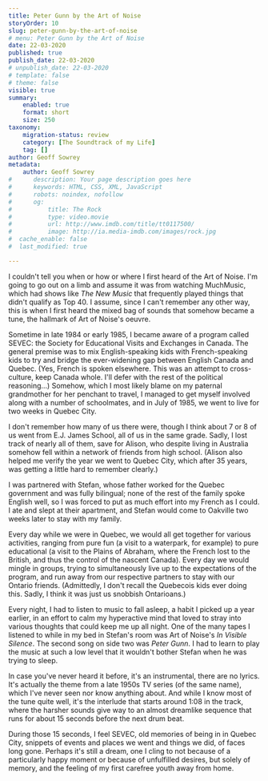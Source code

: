 ```yaml
---
title: Peter Gunn by the Art of Noise
storyOrder: 10
slug: peter-gunn-by-the-art-of-noise
# menu: Peter Gunn by the Art of Noise
date: 22-03-2020
published: true
publish_date: 22-03-2020
# unpublish_date: 22-03-2020
# template: false
# theme: false
visible: true
summary:
    enabled: true
    format: short
    size: 250
taxonomy:
    migration-status: review
    category: [The Soundtrack of my Life]
    tag: []
author: Geoff Sowrey
metadata:
    author: Geoff Sowrey
#      description: Your page description goes here
#      keywords: HTML, CSS, XML, JavaScript
#      robots: noindex, nofollow
#      og:
#          title: The Rock
#          type: video.movie
#          url: http://www.imdb.com/title/tt0117500/
#          image: http://ia.media-imdb.com/images/rock.jpg
#  cache_enable: false
#  last_modified: true

---
```


I couldn't tell you when or how or where I first heard of the Art of Noise. I'm going to go out on a limb and assume it was from watching MuchMusic, which had shows like *The New Music* that frequently played things that didn't qualify as Top 40. I assume, since I can't remember any other way, this is when I first heard the mixed bag of sounds that somehow became a tune, the hallmark of Art of Noise's oeuvre.

Sometime in late 1984 or early 1985, I became aware of a program called SEVEC: the Society for Educational Visits and Exchanges in Canada. The general premise was to mix English-speaking kids with French-speaking kids to try and bridge the ever-widening gap between English Canada and Quebec. (Yes, French is spoken elsewhere. This was an attempt to cross-culture, keep Canada whole. I'll defer with the rest of the political reasoning…) Somehow, which I most likely blame on my paternal grandmother for her penchant to travel, I managed to get myself involved along with a number of schoolmates, and in July of 1985, we went to live for two weeks in Quebec City.

I don't remember how many of us there were, though I think about 7 or 8 of us went from E.J. James School, all of us in the same grade. Sadly, I lost track of nearly all of them, save for Alison, who despite living in Australia somehow fell within a network of friends from high school. (Alison also helped me verify the year we went to Quebec City, which after 35 years, was getting a little hard to remember clearly.)

I was partnered with Stefan, whose father worked for the Quebec government and was fully bilingual; none of the rest of the family spoke English well, so I was forced to put as much effort into my French as I could. I ate and slept at their apartment, and Stefan would come to Oakville two weeks later to stay with my family.

Every day while we were in Quebec, we would all get together for various activities, ranging from pure fun (a visit to a waterpark, for example) to pure educational (a visit to the Plains of Abraham, where the French lost to the British, and thus the control of the nascent Canada). Every day we would mingle in groups, trying to simultaneously live up to the expectations of the program, and run away from our respective partners to stay with our Ontario friends. (Admittedly, I don't recall the Quebecois kids ever doing this. Sadly, I think it was just us snobbish Ontarioans.)

Every night, I had to listen to music to fall asleep, a habit I picked up a year earlier, in an effort to calm my hyperactive mind that loved to stray into various thoughts that could keep me up all night. One of the many tapes I listened to while in my bed in Stefan's room was Art of Noise's *In Visible Silence*. The second song on side two was *Peter Gunn*. I had to learn to play the music at such a low level that it wouldn't bother Stefan when he was trying to sleep.

In case you've never heard it before, it's an instrumental, there are no lyrics. It's actually the theme from a late 1950s TV series (of the same name), which I've never seen nor know anything about. And while I know most of the tune quite well, it's the interlude that starts around 1:08 in the track, where the harsher sounds give way to an almost dreamlike sequence that runs for about 15 seconds before the next drum beat.

During those 15 seconds, I feel SEVEC, old memories of being in in Quebec City, snippets of events and places we went and things we did, of faces long gone. Perhaps it's still a dream, one I cling to not because of a particularly happy moment or because of unfulfilled desires, but solely of memory, and the feeling of my first carefree youth away from home.
